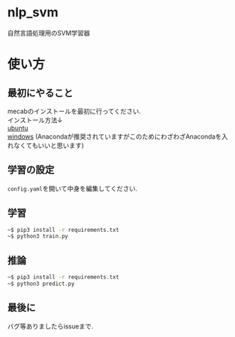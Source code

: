# nlp_svm
自然言語処理用のSVM学習器
# 使い方
## 最初にやること
mecabのインストールを最初に行ってください.  
インストール方法↓  
[ubuntu](https://qiita.com/ekzemplaro/items/c98c7f6698f130b55d53)  
[windows](https://qiita.com/menon/items/f041b7c46543f38f78f7) (Anacondaが推奨されていますがこのためにわざわざAnacondaを入れなくてもいいと思います)
## 学習の設定
`config.yaml`を開いて中身を編集してください.
## 学習
```bash
~$ pip3 install -r requirements.txt
~$ python3 train.py
```
## 推論
```bash
~$ pip3 install -r requirements.txt
~$ python3 predict.py
```

## 最後に
バグ等ありましたらissueまで.